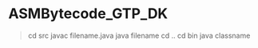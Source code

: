 # ASMBytecode_GTP_DK
> cd src
> javac filename.java
> java filename
> cd ..
> cd bin
> java classname
